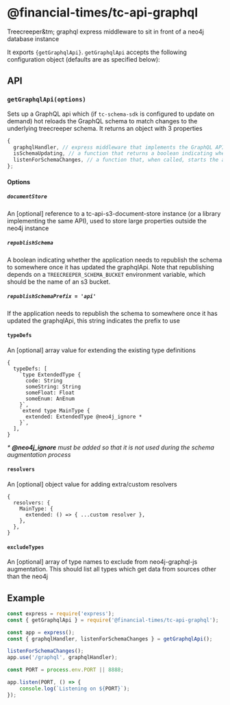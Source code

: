 # @financial-times/tc-api-graphql

Treecreeper&tm; graphql express middleware to sit in front of a neo4j database instance

It exports `{getGraphqlApi}`. `getGraphqlApi` accepts the following configuration object (defaults are as specified below):

## API

### `getGraphqlApi(options)`

Sets up a GraphQL api which (if `tc-schema-sdk` is configured to update on demand) hot reloads the GraphQL schema to match changes to the underlying treecreeper schema. It returns an object with 3 properties

```js
{
  graphqlHandler, // express middleware that implements the GraphQL API
  isSchemaUpdating, // a function that returns a boolean indicating whether the application is successfully keeping the schema that defines its data types up to date
  listenForSchemaChanges, // a function that, when called, starts the api polling for changes to a treecreeper schema published to some url
};
```

#### Options

##### `documentStore`

An [optional] reference to a tc-api-s3-document-store instance (or a library implementing the same API), used to store large properties outside the neo4j instance

##### `republishSchema`

A boolean indicating whether the application needs to republish the schema to somewhere once it has updated the graphqlApi. Note that republishing depends on a `TREECREEPER_SCHEMA_BUCKET` environment variable, which should be the name of an s3 bucket.

##### `republishSchemaPrefix = 'api'`

If the application needs to republish the schema to somewhere once it has updated the graphqlApi, this string indicates the
prefix to use

#### `typeDefs`

An [optional] array value for extending the existing type definitions

```
{
  typeDefs: [
    `type ExtendedType {
      code: String
      someString: String
      someFloat: Float
      someEnum: AnEnum
    }`,
    `extend type MainType {
      extended: ExtendedType @neo4j_ignore *
    }`,
  ],
}
```

_\* **@neo4j_ignore** must be added so that it is not used during the schema augmentation process_

#### `resolvers`

An [optional] object value for adding extra/custom resolvers

```
{
  resolvers: {
    MainType: {
      extended: () => { ...custom resolver },
    },
  },
}
```

#### `excludeTypes`

An [optional] array of type names to exclude from neo4j-graphql-js augmentation. This should list all types which get data from sources other than the neo4j

## Example

```js
const express = require('express');
const { getGraphqlApi } = require('@financial-times/tc-api-graphql');

const app = express();
const { graphqlHandler, listenForSchemaChanges } = getGraphqlApi();

listenForSchemaChanges();
app.use('/graphql', graphqlHandler);

const PORT = process.env.PORT || 8888;

app.listen(PORT, () => {
	console.log(`Listening on ${PORT}`);
});
```
